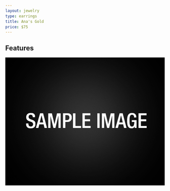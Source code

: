 ```yaml
---
layout: jewelry
type: earrings
title: Ana's Gold
price: $75
---
```


<!-- Paragraphs --->

<!-- H2 -->
## Features

![Ana's Gold](../../images/jewelry/earrings/sample-image.jpg)